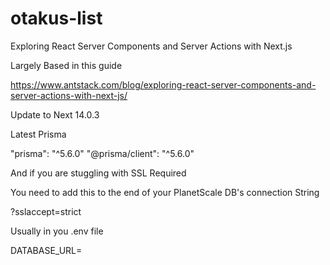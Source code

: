 # otakus-list

Exploring React Server Components and Server Actions with Next.js

Largely Based in this guide

https://www.antstack.com/blog/exploring-react-server-components-and-server-actions-with-next-js/

Update to Next 14.0.3

Latest Prisma

"prisma": "^5.6.0"
"@prisma/client": "^5.6.0"

And if you are stuggling with SSL Required

You need to add this to the end of your PlanetScale DB's connection String

?sslaccept=strict

Usually in you .env file

DATABASE_URL=

